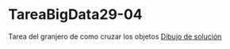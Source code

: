 # TareaBigData29-04
Tarea del granjero de como cruzar los objetos 
[Dibujo de solución](https://docs.google.com/drawings/d/1fP98lSiPF_GQokheHw84b9etSFa1ijp6NKHtreTwSFc/edit?usp=sharing)
